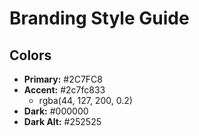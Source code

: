 # Branding Style Guide

## Colors

- **Primary:** #2C7FC8
- **Accent:** #2c7fc833
	- rgba(44, 127, 200, 0.2)
- **Dark:** #000000
- **Dark Alt:** #252525
